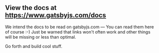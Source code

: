 ## View the docs at https://www.gatsbyjs.com/docs

We intend the docs to be read on gatsbyjs.com — You can read them here of course
:-) Just be warned that links won't often work and other things will be missing
or less than optimal.

Go forth and build cool stuff.
